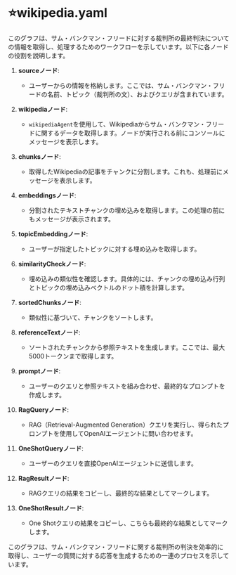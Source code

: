 # :star:wikipedia.yaml

このグラフは、サム・バンクマン・フリードに対する裁判所の最終判決についての情報を取得し、処理するためのワークフローを示しています。以下に各ノードの役割を説明します。

1. **sourceノード**:
   - ユーザーからの情報を格納します。ここでは、サム・バンクマン・フリードの名前、トピック（裁判所の文）、およびクエリが含まれています。

2. **wikipediaノード**:
   - `wikipediaAgent`を使用して、Wikipediaからサム・バンクマン・フリードに関するデータを取得します。ノードが実行される前にコンソールにメッセージを表示します。

3. **chunksノード**:
   - 取得したWikipediaの記事をチャンクに分割します。これも、処理前にメッセージを表示します。

4. **embeddingsノード**:
   - 分割されたテキストチャンクの埋め込みを取得します。この処理の前にもメッセージが表示されます。

5. **topicEmbeddingノード**:
   - ユーザーが指定したトピックに対する埋め込みを取得します。

6. **similarityCheckノード**:
   - 埋め込みの類似性を確認します。具体的には、チャンクの埋め込み行列とトピックの埋め込みベクトルのドット積を計算します。

7. **sortedChunksノード**:
   - 類似性に基づいて、チャンクをソートします。

8. **referenceTextノード**:
   - ソートされたチャンクから参照テキストを生成します。ここでは、最大5000トークンまで取得します。

9. **promptノード**:
   - ユーザーのクエリと参照テキストを組み合わせ、最終的なプロンプトを作成します。

10. **RagQueryノード**:
    - RAG（Retrieval-Augmented Generation）クエリを実行し、得られたプロンプトを使用してOpenAIエージェントに問い合わせます。

11. **OneShotQueryノード**:
    - ユーザーのクエリを直接OpenAIエージェントに送信します。

12. **RagResultノード**:
    - RAGクエリの結果をコピーし、最終的な結果としてマークします。

13. **OneShotResultノード**:
    - One Shotクエリの結果をコピーし、こちらも最終的な結果としてマークします。

このグラフは、サム・バンクマン・フリードに関する裁判所の判決を効率的に取得し、ユーザーの質問に対する応答を生成するための一連のプロセスを示しています。

